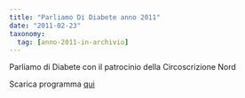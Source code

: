 ```yaml
---
title: "Parliamo Di Diabete anno 2011"
date: "2011-02-23"
taxonomy: 
  tag: [anno-2011-in-archivio]
---
```


Parliamo di Diabete con il patrocinio della Circoscrizione Nord

Scarica programma [qui](http://198.211.122.197/diabetwp/wordpress/wp-content/uploads/2011/02/locandina-circoscrizione-nord.doc)

